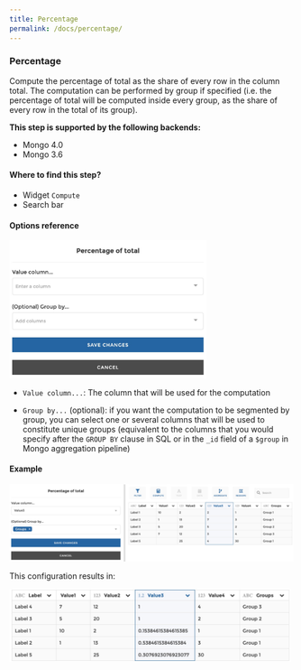 ```yaml
---
title: Percentage
permalink: /docs/percentage/
---
```


### Percentage

Compute the percentage of total as the share of every row in the column total.
The computation can be performed by group if specified (i.e. the percentage of
total will be computed inside every group, as the share of every row in the
total of its group).

**This step is supported by the following backends:**

- Mongo 4.0
- Mongo 3.6

#### Where to find this step?

- Widget `Compute`
- Search bar

#### Options reference

<img src="../../img/docs/user-interface/percentage_step_form.jpg" width="350" />

- `Value column...`: The column that will be used for the computation

- `Group by...` (optional): if you want the computation to be segmented by
  group, you can select one or several columns that will be used to constitute
  unique groups (equivalent to the columns that you would specify after the
  `GROUP BY` clause in SQL or in the `_id` field of a `$group` in Mongo
  aggregation pipeline)

#### Example

<img src="../../img/docs/user-interface/percentage_example_conf.jpg" width="750" />

This configuration results in:

<img src="../../img/docs/user-interface/percentage_example_result.jpg" width="500" />
